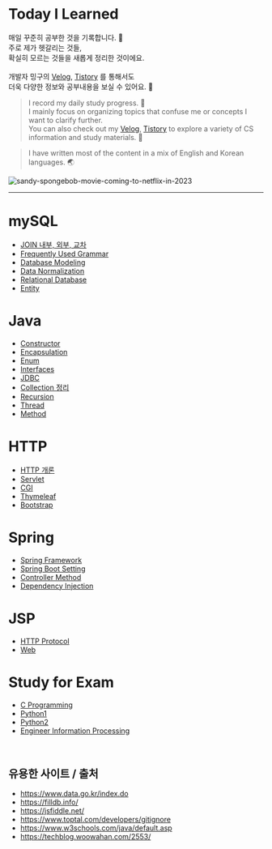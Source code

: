 # Today I Learned

매일 꾸준히 공부한 것을 기록합니다. 🌱 <br> 
주로 제가 헷갈리는 것들, <br> 
확실히 모르는 것들을 새롭게 정리한 것이에요.
<br> <br>
개발자 밍구의 [Velog](https://velog.io/@codingmingu), [Tistory](https://julie-mingu.tistory.com/) 를 통해서도 <br>
더욱 다양한 정보와 공부내용을 보실 수 있어요. 📖

>I record my daily study progress. 🌱 <br>
I mainly focus on organizing topics that confuse me or concepts I want to clarify further. <br> 
You can also check out my [Velog](https://velog.io/@codingmingu), [Tistory](https://julie-mingu.tistory.com/)  to explore a variety of CS information and study materials. 📖

> I have written most of the content in a mix of English and Korean languages. 🌏 

![sandy-spongebob-movie-coming-to-netflix-in-2023](https://github.com/julie-min/TIL/assets/130271406/ab4d59fc-a3e1-47d9-8a11-d7b6789e6ad6)

****
# mySQL
- [JOIN 내부, 외부, 교차](https://github.com/julie-min/TIL/blob/main/mySQL/3.%20JOIN.md)
- [Frequently Used Grammar](mySQL/2.MySQL_grammar.md)
- [Database Modeling](mySQL/4.%20Database%20Modeling.md)
- [Data Normalization](mySQL/5.%20Data%20Normalization.md)
- [Relational Database](mySQL/6.%20Relational%20Database.md)
- [Entity](mySQL/Entity.md)

# Java
- [Constructor](Java/Constructor.md)
- [Encapsulation](Java/Encapsulation.md)
- [Enum](Java/Enum.md)
- [Interfaces](Java/Interface.md)
- [JDBC](Java/JDBC.md)
- [Collection 정리](Java/List_Array_Set.md)
- [Recursion](Java/Recursion.md)
- [Thread](Java/Thread.md)
- [Method](Java/Method.md)

# HTTP
- [HTTP 개론](https://github.com/julie-min/TIL/blob/main/HTTP/1.%20HTTP.md)
- [Servlet](https://github.com/julie-min/TIL/blob/main/HTTP/2.%20Servlet.md)
- [CGI](https://github.com/julie-min/TIL/blob/main/HTTP/3.%20CGI.md)
- [Thymeleaf](https://github.com/julie-min/TIL/blob/main/HTTP/4.%20Thymeleaf.md)
- [Bootstrap](https://github.com/julie-min/TIL/blob/main/HTTP/5.%20Bootstrap.md)

# Spring
- [Spring Framework](https://github.com/julie-min/TIL/blob/main/Spring/1.Spring%20Framework.md)
- [Spring Boot Setting](https://github.com/julie-min/TIL/blob/main/Spring/2.Spring%20Boot%20Setting.md)
- [Controller Method](Spring/3.%20Controller%20Method.md)
- [Dependency Injection](Spring/4.%20Dependency%20Injection.md)

# JSP
- [HTTP Protocol](JSP/HTTP_protocol.md)
- [Web](JSP/Web.md)


# Study for Exam
- [C Programming](C_Programming/Exam_study.md)
- [Python1](Python/Exam_quiz.md)
- [Python2](Python/Exam_study.md)
- [Engineer Information Processing](summary.md)


<br>

## 유용한 사이트 / 출처
- https://www.data.go.kr/index.do
- https://filldb.info/
- https://jsfiddle.net/
- https://www.toptal.com/developers/gitignore
- https://www.w3schools.com/java/default.asp 
- https://techblog.woowahan.com/2553/
